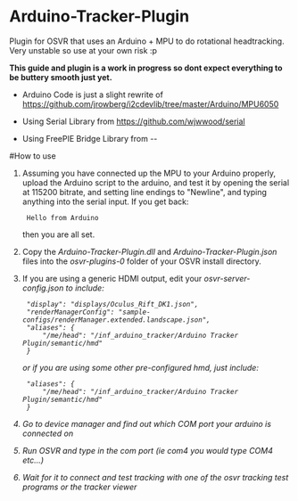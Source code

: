 # Arduino-Tracker-Plugin
Plugin for OSVR that uses an Arduino + MPU to do rotational headtracking. Very unstable so use at your own risk :p

**This guide and plugin is a work in progress so dont expect everything to be buttery smooth just yet.**

* Arduino Code is just a slight rewrite of https://github.com/jrowberg/i2cdevlib/tree/master/Arduino/MPU6050 

* Using Serial Library from https://github.com/wjwwood/serial

* Using FreePIE Bridge Library from --

#How to use
1. Assuming you have connected up the MPU to your Arduino properly, upload the Arduino script to the arduino, and test it by opening the serial at 115200 bitrate, and setting line endings to "Newline", and typing anything into the serial input. 
If you get back:

		Hello from Arduino

	then you are all set.
	
2. Copy the *Arduino-Tracker-Plugin.dll* and *Arduino-Tracker-Plugin.json* files into the *osvr-plugins-0* folder of your OSVR install directory.



3. If you are using a generic HDMI output, edit your <i>osvr-server-config.json to include:

		"display": "displays/Oculus_Rift_DK1.json",
		"renderManagerConfig": "sample-configs/renderManager.extended.landscape.json",
		"aliases": {
			"/me/head": "/inf_arduino_tracker/Arduino Tracker Plugin/semantic/hmd"
		}

	or if you are using some other pre-configured hmd, just include:

		"aliases": {
			"/me/head": "/inf_arduino_tracker/Arduino Tracker Plugin/semantic/hmd"
		}
4. Go to device manager and find out which COM port your arduino is connected on

5. Run OSVR and type in the com port (ie com4 you would type *COM4* etc...)

6. Wait for it to connect and test tracking with one of the osvr tracking test programs or the tracker viewer
